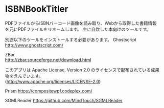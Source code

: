 # ISBNBookTitler

PDFファイルからISBNバーコード画像を読み取り、Webから取得した書籍情報を元にPDFファイルをリネームします。
主に自炊した本向けのツールです。

別途以下のツールをインストールする必要があります。
Ghostscript  
http://www.ghostscript.com/  

ZBar  
http://zbar.sourceforge.net/download.html  

このアプリは Apache License, Version 2.0 のライセンスで配布されている成果物を含んでいます。  
(http://www.apache.org/licenses/LICENSE-2.0)

Prism
https://compositewpf.codeplex.com/

SGMLReader
https://github.com/MindTouch/SGMLReader
